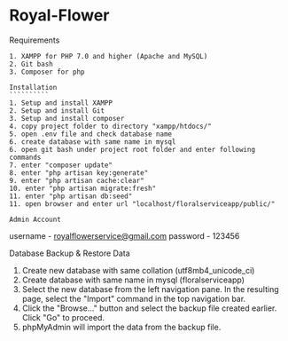 # Royal-Flower
Requirements
````````````
1. XAMPP for PHP 7.0 and higher (Apache and MySQL)
2. Git bash
3. Composer for php

Installation
``````````
1. Setup and install XAMPP
2. Setup and install Git
3. Setup and install composer
4. copy project folder to directory "xampp/htdocs/"
5. open .env file and check database name
6. create database with same name in mysql
6. open git bash under project root folder and enter following commands
7. enter "composer update"
8. enter "php artisan key:generate"
9. enter "php artisan cache:clear"
10. enter "php artisan migrate:fresh"
11. enter "php artisan db:seed"
11. open browser and enter url "localhost/floralserviceapp/public/"

Admin Account
`````````````
username - royalflowerservice@gmail.com
password - 123456

Database Backup & Restore Data
1. Create new database with same collation (utf8mb4_unicode_ci)
2. Create database with same name in mysql (floralserviceapp)
3. Select the new database from the left navigation pane. In the resulting page, select the "Import" command in the top navigation bar. 
4. Click the "Browse…​" button and select the backup file created earlier. Click "Go" to proceed.
5. phpMyAdmin will import the data from the backup file.
